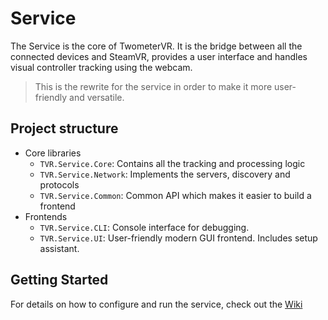 # Service
The Service is the core of TwometerVR. It is the bridge between all the connected devices and SteamVR, provides a user interface and handles visual controller tracking using the webcam.

> This is the rewrite for the service in order to make it more user-friendly and versatile.

## Project structure
- Core libraries
  - `TVR.Service.Core`: Contains all the tracking and processing logic
  - `TVR.Service.Network`: Implements the servers, discovery and protocols
  - `TVR.Service.Common`: Common API which makes it easier to build a frontend
- Frontends
  - `TVR.Service.CLI`: Console interface for debugging.
  - `TVR.Service.UI`: User-friendly modern GUI frontend. Includes setup assistant.

## Getting Started
For details on how to configure and run the service, check out the [Wiki](https://github.com/Twometer/twometer-vr/wiki)
